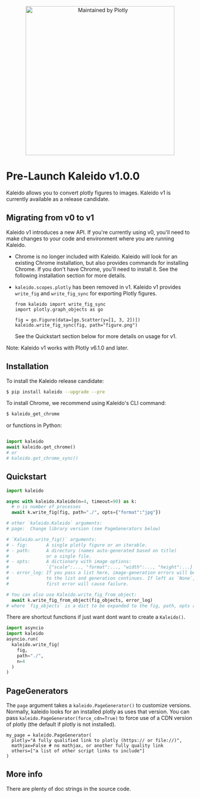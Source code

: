 
<div align="center">
  <a href="https://dash.plotly.com/project-maintenance">
    <img src="https://dash.plotly.com/assets/images/maintained-by-plotly.png"
    width="400px" alt="Maintained by Plotly">
  </a>
</div>

# Pre-Launch Kaleido v1.0.0

Kaleido allows you to convert plotly figures to images.
Kaleido v1 is currently available as a release candidate.

## Migrating from v0 to v1

Kaleido v1 introduces a new API. If you're currently using v0,
you'll need to make changes to your code and environment
where you are running Kaleido.

- Chrome is no longer included with Kaleido.
  Kaleido will look for an existing Chrome installation,
  but also provides commands for installing Chrome.
  If you don't have Chrome, you'll need to install it.
  See the following installation section for more details.
- `kaleido.scopes.plotly` has been removed in v1.
  Kaleido v1 provides `write_fig` and `write_fig_sync`
  for exporting Plotly figures.

  ```
  from kaleido import write_fig_sync
  import plotly.graph_objects as go

  fig = go.Figure(data=[go.Scatter(y=[1, 3, 2])])
  kaleido.write_fig_sync(fig, path="figure.png")
  ```

  See the Quickstart section below for more details on usage for v1.

Note: Kaleido v1 works with Plotly v6.1.0 and later.

## Installation

To install the Kaleido release candidate:

```bash
$ pip install kaleido --upgrade --pre
```

To install Chrome, we recommend using Kaleido's CLI command:

```bash
$ kaleido_get_chrome
```

or functions in Python:

```python

import kaleido
await kaleido.get_chrome()
# or
# kaleido.get_chrome_sync()
```

## Quickstart

```python
import kaleido

async with kaleido.Kaleido(n=4, timeout=90) as k:
  # n is number of processes
  await k.write_fig(fig, path="./", opts={"format":"jpg"})

# other `kaleido.Kaleido` arguments:
# page:  Change library version (see PageGenerators below)

# `Kaleido.write_fig()` arguments:
# - fig:       A single plotly figure or an iterable.
# - path:      A directory (names auto-generated based on title)
#              or a single file.
# - opts:      A dictionary with image options:
#              `{"scale":..., "format":..., "width":..., "height":...}`
# - error_log: If you pass a list here, image-generation errors will be appended
#              to the list and generation continues. If left as `None`, the
#              first error will cause failure.

# You can also use Kaleido.write_fig_from_object:
  await k.write_fig_from_object(fig_objects, error_log)
# where `fig_objects` is a dict to be expanded to the fig, path, opts arguments.
```

There are shortcut functions if just want dont want to create a `Kaleido()`.

```python
import asyncio
import kaleido
asyncio.run(
  kaleido.write_fig(
    fig,
    path="./",
    n=4
  )
)
```

## PageGenerators

The `page` argument takes a `kaleido.PageGenerator()` to customize versions.
Normally, kaleido looks for an installed plotly as uses that version. You can pass
`kaleido.PageGenerator(force_cdn=True)` to force use of a CDN version of plotly (the
default if plotly is not installed).
```
my_page = kaleido.PageGenerator(
  plotly="A fully qualified link to plotly (https:// or file://)",
  mathjax=False # no mathjax, or another fully quality link
  others=["a list of other script links to include"]
)
```

## More info

There are plenty of doc strings in the source code.

[choreographer]: https://pypi.org/project/choreographer/
[plotly]: https://plotly.com/
[plotly-export]: https://plotly.com/python/static-image-export/
[pypi]: https://pypi.org/
[repo]: https://github.com/plotly/Kaleido

